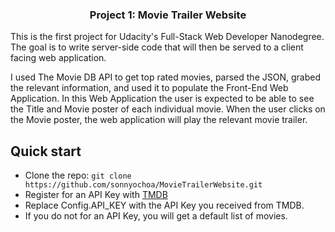 <h3 align="center">Project 1: Movie Trailer Website</h3>

This is the first project for Udacity's Full-Stack Web Developer Nanodegree. The goal is to write server-side code that will then be served to a client facing web application.

I used The Movie DB API to get top rated movies, parsed the JSON, grabed the relevant information, and used it to populate the Front-End Web Application. In this Web Application the user is expected to be able to see the Title and Movie poster of each individual movie. When the user clicks on the Movie poster, the web application will play the relevant movie trailer.


## Quick start

- Clone the repo: `git clone https://github.com/sonnyochoa/MovieTrailerWebsite.git`
- Register for an API Key with [TMDB](https://www.themoviedb.org/)
- Replace Config.API_KEY with the API Key you received from TMDB.
- If you do not for an API Key, you will get a default list of movies.
